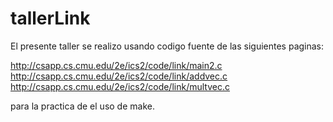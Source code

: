 # tallerLink
El presente taller se realizo usando codigo fuente de las siguientes paginas:

http://csapp.cs.cmu.edu/2e/ics2/code/link/main2.c
http://csapp.cs.cmu.edu/2e/ics2/code/link/addvec.c
http://csapp.cs.cmu.edu/2e/ics2/code/link/multvec.c


para la practica de el uso de make.
